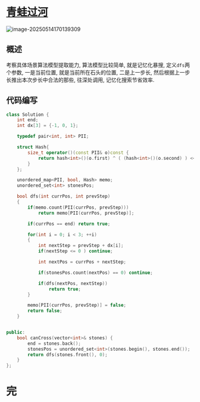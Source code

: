 # [青蛙过河](https://leetcode.cn/problems/frog-jump/)

![image-20250514170139309](https://md-wind.oss-cn-nanjing.aliyuncs.com/md/20250514170139424.png)

 ## 概述

考察具体场景算法模型提取能力, 算法模型比较简单, 就是记忆化暴搜,  定义`dfs`两个参数, 一是当前位置, 就是当前所在石头的位置, 二是上一步长, 然后根据上一步长推出本次步长中合法的那些, 往深处调用, 记忆化搜索节省效率.

## 代码编写

```cpp
class Solution {
    int end;
    int dx[3] = {-1, 0, 1};

    typedef pair<int, int> PII;

    struct Hash{
        size_t operator()(const PII& o)const {
            return hash<int>()(o.first) ^ ( (hash<int>()(o.second) ) << 1); 
        }
    };

    unordered_map<PII, bool, Hash> memo;
    unordered_set<int> stonesPos;

    bool dfs(int currPos, int prevStep)
    {
        if(memo.count(PII(currPos, prevStep)))
            return memo[PII(currPos, prevStep)];

        if(currPos == end) return true;

        for(int i = 0; i < 3; ++i)
        {
            int nextStep = prevStep + dx[i];
            if(nextStep <= 0 ) continue;

            int nextPos = currPos + nextStep;

            if(stonesPos.count(nextPos) == 0) continue;

            if(dfs(nextPos, nextStep))
                return true;
        }

        memo[PII(currPos, prevStep)] = false;
        return false;
    }


public:
    bool canCross(vector<int>& stones) {
        end = stones.back();
        stonesPos = unordered_set<int>(stones.begin(), stones.end());
        return dfs(stones.front(), 0);
    }
};
```

# 完